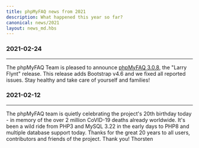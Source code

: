```yaml
---
title: phpMyFAQ news from 2021
description: What happened this year so far?
canonical: news/2021
layout: news_md.hbs
---
```


### 2021-02-24
* * *
The phpMyFAQ Team is pleased to announce [phpMyFAQ 3.0.8](/download), the "Larry Flynt" release. This release adds
Bootstrap v4.6 and we fixed all reported issues. Stay healthy and take care of yourself and families!

### 2021-02-12
* * *
The phpMyFAQ team is quietly celebrating the project's 20th birthday today - in memory of the over 2 million CoVID-19
deaths already worldwide. It's been a wild ride from PHP3 and MySQL 3.22 in the early days to PHP8 and multiple database
support today. Thanks for the great 20 years to all users, contributors and friends of the project.
Thank you!
Thorsten